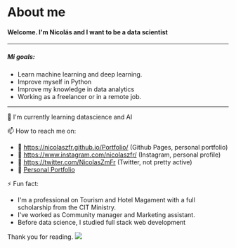# About me 

#### Welcome. I'm Nicolás and I want to be a data scientist

------------


##### Mi goals:
- Learn machine learning and deep learning.
- Improve myself in Python
- Improve my knowledge in data analytics
- Working as a freelancer or in a remote job.

------------



🌱 I'm currently learning datascience and AI

📫 How to reach me on:
- 🔭 https://nicolaszfr.github.io/Portfolio/ (Github Pages, personal portfolio)
- 🔭 https://www.instagram.com/nicolaszfr/ (Instagram, personal profile)
- 🔭 https://twitter.com/NicolasZmFr (Twitter, not pretty active)
- 🔭 [Personal Portfolio](https://expensive-knife-21e.notion.site/Nicol-s-Zamudio-s-Data-Portfolio-88f8c266faa948c2bb7012b19da3fa9d)

⚡ Fun fact:
- I'm a professional on Tourism and Hotel Magament with a full scholarship from the CIT Ministry.
- I've worked as Community manager and Marketing assistant.
- Before data science, I studied full stack web development

Thank you for reading.
[![](https://github.githubassets.com/images/mona-whisper.gif)]()
